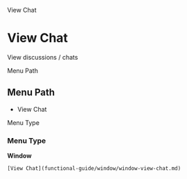 
View Chat
# View Chat


View discussions / chats

Menu Path
## Menu Path



- View Chat

Menu Type
### Menu Type

**Window**


```
[View Chat](functional-guide/window/window-view-chat.md)
```